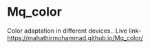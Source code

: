 # Mq_color
Color adaptation in different devices..
Live link-  https://mahathirmohammad.github.io/Mq_color/
